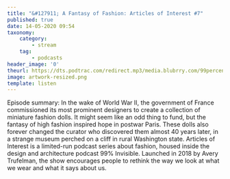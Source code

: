 ```yaml
---
title: "&#127911; A Fantasy of Fashion: Articles of Interest #7"
published: true
date: 14-05-2020 09:54
taxonomy:
    category:
        - stream
    tag:
        - podcasts
header_image: '0'
theurl: https://dts.podtrac.com/redirect.mp3/media.blubrry.com/99percentinvisible/dovetail.prxu.org/96/6cb5da8d-6757-41ab-86b2-156ebab42f9e/01_A_Fantasy_of_Fashion_Articles_of_Interest_7_pt01.mp3
image: artwork-resized.png
template: listen
--- 
```

Episode summary: In the wake of World War II, the government of France commissioned its most prominent designers to create a collection of miniature fashion dolls. It might seem like an odd thing to fund, but the fantasy of high fashion inspired hope in postwar Paris. These dolls also forever changed the curator who discovered them almost 40 years later, in a strange museum perched on a cliff in rural Washington state. Articles of Interest is a limited-run podcast series about fashion, housed inside the design and architecture podcast 99% Invisible. Launched in 2018 by Avery Trufelman, the show encourages people to rethink the way we look at what we wear and what it says about us.
